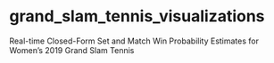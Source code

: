 # grand_slam_tennis_visualizations
Real-time Closed-Form Set and Match Win Probability Estimates  for Women’s 2019 Grand Slam Tennis
